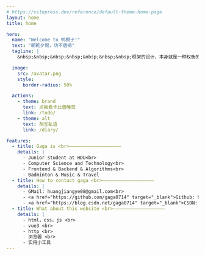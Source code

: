 ```yaml
---
# https://vitepress.dev/reference/default-theme-home-page
layout: home
title: home

hero:
  name: "Welcome to 鸭棚子!"
  text: "朝乾夕惕，功不唐捐"
  tagline: |
    &nbsp;&nbsp;&nbsp;&nbsp;&nbsp;&nbsp;&nbsp;框架的设计，本身就是一种权衡的艺术

  image:
    src: /avatar.png
    style:
      border-radius: 50%

  actions:
    - theme: brand
      text: 点我看卡比兽睡觉
      link: /todo/
    - theme: alt
      text: 胡言乱语
      link: /diary/

features:
  - title: Gaga is <br>———————————————————
    details: |
      - Junior student at HDU<br>
      - Computer Science and Technology<br>
      - Frontend & Backend & Algorithms<br>
      - Badminton & Music & Travel
  - title: How to contact gaga <br>———————————————————
    details: |
      - GMail: huangjiangye08@gmail.com<br>
      - <a href="https://github.com/gaga0714" target="_blank">Github: https://github.com/gaga0714</a><br>
      - <a href="https://blog.csdn.net/gaga0714" target="_blank">CSDN: https://blog.csdn.net/gaga0714</a>
  - title: What about this website <br>———————————————————
    details: |
      - html，css，js <br>
      - vue3 <br>
      - http <br>
      - 浏览器 <br>
      - 实用小工具
---
```



<style>
/* 兼容不同版本的类名，并提升优先级 */
.VPHero .actions{
  justify-content: center !important;
  max-width: 501px;
}
</style>
